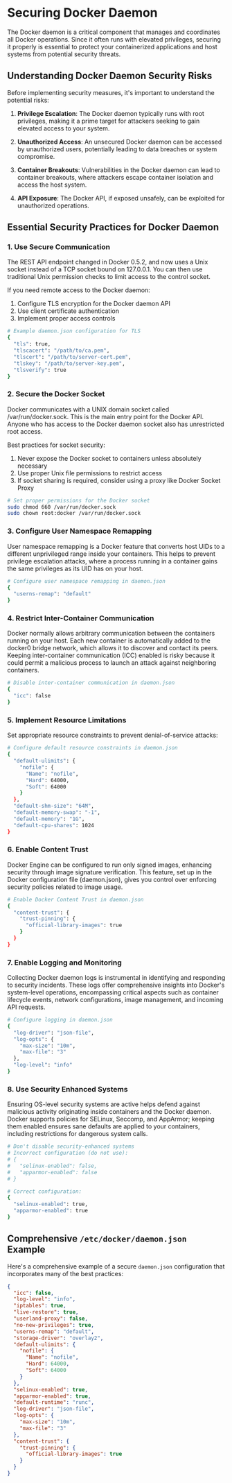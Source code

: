 # Securing Docker Daemon

The Docker daemon is a critical component that manages and coordinates all Docker operations. Since it often runs with elevated privileges, securing it properly is essential to protect your containerized applications and host systems from potential security threats.

## Understanding Docker Daemon Security Risks

Before implementing security measures, it's important to understand the potential risks:

1. **Privilege Escalation**: The Docker daemon typically runs with root privileges, making it a prime target for attackers seeking to gain elevated access to your system.

2. **Unauthorized Access**: An unsecured Docker daemon can be accessed by unauthorized users, potentially leading to data breaches or system compromise.

3. **Container Breakouts**: Vulnerabilities in the Docker daemon can lead to container breakouts, where attackers escape container isolation and access the host system.

4. **API Exposure**: The Docker API, if exposed unsafely, can be exploited for unauthorized operations.

## Essential Security Practices for Docker Daemon

### 1. Use Secure Communication

The REST API endpoint changed in Docker 0.5.2, and now uses a Unix socket instead of a TCP socket bound on 127.0.0.1. You can then use traditional Unix permission checks to limit access to the control socket.

If you need remote access to the Docker daemon:

1. Configure TLS encryption for the Docker daemon API
2. Use client certificate authentication
3. Implement proper access controls

```bash
# Example daemon.json configuration for TLS
{
  "tls": true,
  "tlscacert": "/path/to/ca.pem",
  "tlscert": "/path/to/server-cert.pem",
  "tlskey": "/path/to/server-key.pem",
  "tlsverify": true
}
```

### 2. Secure the Docker Socket

Docker communicates with a UNIX domain socket called /var/run/docker.sock. This is the main entry point for the Docker API. Anyone who has access to the Docker daemon socket also has unrestricted root access.

Best practices for socket security:

1. Never expose the Docker socket to containers unless absolutely necessary
2. Use proper Unix file permissions to restrict access
3. If socket sharing is required, consider using a proxy like Docker Socket Proxy

```bash
# Set proper permissions for the Docker socket
sudo chmod 660 /var/run/docker.sock
sudo chown root:docker /var/run/docker.sock
```

### 3. Configure User Namespace Remapping

User namespace remapping is a Docker feature that converts host UIDs to a different unprivileged range inside your containers. This helps to prevent privilege escalation attacks, where a process running in a container gains the same privileges as its UID has on your host.

```bash
# Configure user namespace remapping in daemon.json
{
  "userns-remap": "default"
}
```

### 4. Restrict Inter-Container Communication

Docker normally allows arbitrary communication between the containers running on your host. Each new container is automatically added to the docker0 bridge network, which allows it to discover and contact its peers. Keeping inter-container communication (ICC) enabled is risky because it could permit a malicious process to launch an attack against neighboring containers.

```bash
# Disable inter-container communication in daemon.json
{
  "icc": false
}
```

### 5. Implement Resource Limitations

Set appropriate resource constraints to prevent denial-of-service attacks:

```bash
# Configure default resource constraints in daemon.json
{
  "default-ulimits": {
    "nofile": {
      "Name": "nofile",
      "Hard": 64000,
      "Soft": 64000
    }
  },
  "default-shm-size": "64M",
  "default-memory-swap": "-1",
  "default-memory": "1G",
  "default-cpu-shares": 1024
}
```

### 6. Enable Content Trust

Docker Engine can be configured to run only signed images, enhancing security through image signature verification. This feature, set up in the Docker configuration file (daemon.json), gives you control over enforcing security policies related to image usage.

```bash
# Enable Docker Content Trust in daemon.json
{
  "content-trust": {
    "trust-pinning": {
      "official-library-images": true
    }
  }
}
```

### 7. Enable Logging and Monitoring

Collecting Docker daemon logs is instrumental in identifying and responding to security incidents. These logs offer comprehensive insights into Docker's system-level operations, encompassing critical aspects such as container lifecycle events, network configurations, image management, and incoming API requests.

```bash
# Configure logging in daemon.json
{
  "log-driver": "json-file",
  "log-opts": {
    "max-size": "10m",
    "max-file": "3"
  },
  "log-level": "info"
}
```

### 8. Use Security Enhanced Systems

Ensuring OS-level security systems are active helps defend against malicious activity originating inside containers and the Docker daemon. Docker supports policies for SELinux, Seccomp, and AppArmor; keeping them enabled ensures sane defaults are applied to your containers, including restrictions for dangerous system calls.

```bash
# Don't disable security-enhanced systems
# Incorrect configuration (do not use):
# {
#   "selinux-enabled": false,
#   "apparmor-enabled": false
# }

# Correct configuration:
{
  "selinux-enabled": true,
  "apparmor-enabled": true
}
```

## Comprehensive `/etc/docker/daemon.json` Example

Here's a comprehensive example of a secure `daemon.json` configuration that incorporates many of the best practices:

```json
{
  "icc": false,
  "log-level": "info",
  "iptables": true,
  "live-restore": true,
  "userland-proxy": false,
  "no-new-privileges": true,
  "userns-remap": "default",
  "storage-driver": "overlay2",
  "default-ulimits": {
    "nofile": {
      "Name": "nofile",
      "Hard": 64000,
      "Soft": 64000
    }
  },
  "selinux-enabled": true,
  "apparmor-enabled": true,
  "default-runtime": "runc",
  "log-driver": "json-file",
  "log-opts": {
    "max-size": "10m",
    "max-file": "3"
  },
  "content-trust": {
    "trust-pinning": {
      "official-library-images": true
    }
  }
}
```


